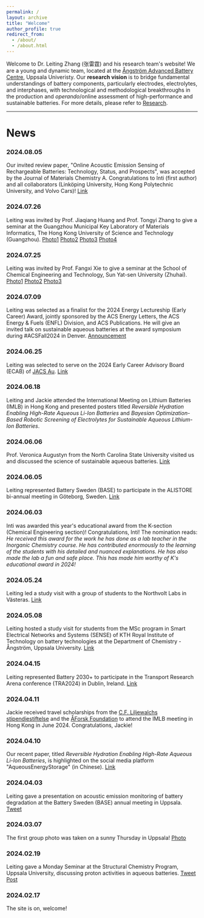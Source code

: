 ```yaml
---
permalink: /
layout: archive
title: "Welcome"
author_profile: true
redirect_from: 
  - /about/
  - /about.html
---
```



Welcome to Dr. Leiting Zhang (张雷霆) and his research team's website! We are a young and dynamic team, located at the [Ångström Advanced Battery Centre](https://www.kemi.uu.se/angstrom/research/structural-chemistry/aabc), Uppsala Univeristy. Our **research vision** is to bridge fundamental understandings of battery components, particularly electrodes, electrolytes, and interphases, with technological and methodological breakthroughs in the production and *operando*/online assessment of high-performance and sustainable batteries. For more details, please refer to [Research](https://leitingzhang.github.io/research/).
 
---

# News

### 2024.08.05
Our invited review paper, "Online Acoustic Emission Sensing of Rechargeable Batteries: Technology, Status, and Prospects", was accepted by the Journal of Materials Chemistry A. Congratulations to Inti (first author) and all collaborators (Linköping University, Hong Kong Polytechnic University, and Volvo Cars)! [Link](https://doi-org/10.1039/d4ta04571h)

### 2024.07.26
Leiting was invited by Prof. Jiaqiang Huang and Prof. Tongyi Zhang to give a seminar at the Guangzhou Municipal Key Laboratory of Materials Informatics, The Hong Kong University of Science and Technology (Guangzhou). [Photo1](https://leitingzhang.github.io/images/aboutpic/IMG_5169.jpg) [Photo2](https://leitingzhang.github.io/images/aboutpic/773b99964a28a216dc581e4b2e298c8b.jpg) [Photo3](https://leitingzhang.github.io/images/aboutpic/1137a2e1d5a547d544b8f07310507a11.jpg) [Photo4](https://leitingzhang.github.io/images/aboutpic/c6427428274c740a88fd6daad5dc5f84.jpg)

### 2024.07.25
Leiting was invited by Prof. Fangxi Xie to give a seminar at the School of Chemical Engineering and Technology, Sun Yat-sen University (Zhuhai). [Photo1](https://leitingzhang.github.io/images/aboutpic/IMG_5118.jpg) [Photo2](https://leitingzhang.github.io/images/aboutpic/IMG_2150.jpg) [Photo3](https://leitingzhang.github.io/images/aboutpic/IMG_5148.jpg)

### 2024.07.09
Leiting was selected as a finalist for the 2024 Energy Lectureship (Early Career) Award, jointly sponsored by the ACS Energy Letters, the ACS Energy & Fuels (ENFL) Division, and ACS Publications. He will give an invited talk on sustainable aqueous batteries at the award symposium during #ACSFall2024 in Denver. [Announcement](https://pubs.acs.org/doi/full/10.1021/acsenergylett.4c01667)

### 2024.06.25
Leiting was selected to serve on the 2024 Early Career Advisory Board (ECAB) of [JACS Au](https://pubs.acs.org/journal/jaaucr). [Link](https://pubs.acs.org/doi/full/10.1021/jacsau.4c00484)

### 2024.06.18
Leiting and Jackie attended the International Meeting on Lithium Batteries (IMLB) in Hong Kong and presented posters titled *Reversible Hydration Enabling High-Rate Aqueous Li-Ion Batteries* and *Bayesian Optimization-Based Robotic Screening of Electrolytes for Sustainable Aqueous Lithium-Ion Batteries*.

### 2024.06.06
Prof. Veronica Augustyn from the North Carolina State University visited us and discussed the science of sustainable aqueous batteries. [Link](https://www.linkedin.com/feed/update/urn:li:activity:7204516008290664448/)

### 2024.06.05
Leiting represented Battery Sweden (BASE) to participate in the ALISTORE bi-annual meeting in Göteborg, Sweden. [Link](https://www.linkedin.com/feed/update/urn:li:activity:7204499716934451200/)

### 2024.06.03
Inti was awarded this year's educational award from the K-section (Chemical Engineering section)! Congratulations, Inti! The nomination reads: *He received this award for the work he has done as a lab teacher in the Inorganic Chemistry course. He has contributed enormously to the learning of the students with his detailed and nuanced explanations. He has also made the lab a fun and safe place. This has made him worthy of K's educational award in 2024!*

### 2024.05.24
Leiting led a study visit with a group of students to the Northvolt Labs in Västeras. [Link](https://www.linkedin.com/feed/update/urn:li:activity:7199714255523225601/)

### 2024.05.08
Leiting hosted a study visit for students from the MSc program in Smart Electrical Networks and Systems (SENSE) of KTH Royal Institute of Technology on battery technologies at the Department of Chemistry - Ångström, Uppsala University. [Link](https://www.linkedin.com/feed/update/urn:li:activity:7194073318008754176/)

### 2024.04.15
Leiting represented Battery 2030+ to participate in the Transport Research Arena conference (TRA2024) in Dublin, Ireland. [Link](https://www.linkedin.com/feed/update/urn:li:activity:7185551231694630912/)

### 2024.04.11
Jackie received travel scholarships from the [C.F. Liljewalchs stipendiestiftelse](https://stiftelsemedel.se/c-f-liljewalchs-stipendiestiftelse/) and the [ÅForsk Foundation](https://aforsk.com/en) to attend the IMLB meeting in Hong Kong in June 2024. Congratulations, Jackie!

### 2024.04.10
Our recent paper, titled *Reversible Hydration Enabling High-Rate Aqueous Li-Ion Batteries*, is highlighted on the social media platform "AqueousEnergyStorage" (in Chinese). [Link](https://mp.weixin.qq.com/s/cAjI2nMm_881vVT5-RGfOA)

### 2024.04.03
Leiting gave a presentation on acoustic emission monitoring of battery degradation at the Battery Sweden (BASE) annual meeting in Uppsala. [Tweet](https://twitter.com/LeitingZhang/status/1775583701729943954)

### 2024.03.07
The first group photo was taken on a sunny Thursday in Uppsala! [Photo](https://leitingzhang.github.io/images/picpic/life/Group202403.jpg)

### 2024.02.19
Leiting gave a Monday Seminar at the Structural Chemistry Program, Uppsala University, discussing proton activities in aqueous batteries. [Tweet](https://x.com/angstromABC/status/1759619242800853058?s=20) [Post](https://leitingzhang.github.io/posts/2024/02/blog-1/)

### 2024.02.17
The site is on, welcome!


